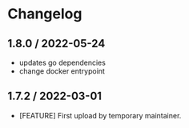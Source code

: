 # Changelog

## 1.8.0 / 2022-05-24

- updates go dependencies
- change docker entrypoint

## 1.7.2 / 2022-03-01

- [FEATURE] First upload by temporary maintainer.
